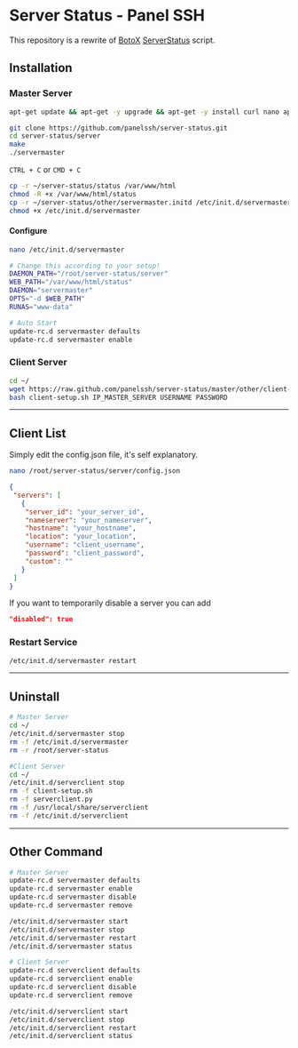 # Server Status - Panel SSH

This repository is a rewrite of  [BotoX](https://github.com/BotoX) [ServerStatus](https://github.com/BotoX/ServerStatus) script.

## Installation

### Master Server

```bash
apt-get update && apt-get -y upgrade && apt-get -y install curl nano apache2 git make build-essential
```

```bash
git clone https://github.com/panelssh/server-status.git
cd server-status/server
make
./servermaster
```

`CTRL + C` or `CMD + C`

```bash
cp -r ~/server-status/status /var/www/html
chmod -R +x /var/www/html/status
cp -r ~/server-status/other/servermaster.initd /etc/init.d/servermaster
chmod +x /etc/init.d/servermaster
```

#### Configure

```bash
nano /etc/init.d/servermaster

# Change this according to your setup!
DAEMON_PATH="/root/server-status/server"
WEB_PATH="/var/www/html/status"
DAEMON="servermaster"
OPTS="-d $WEB_PATH"
RUNAS="www-data"

# Auto Start
update-rc.d servermaster defaults
update-rc.d servermaster enable
```

### Client Server

```bash
cd ~/
wget https://raw.github.com/panelssh/server-status/master/other/client-setup.sh
bash client-setup.sh IP_MASTER_SERVER USERNAME PASSWORD
```

---

## Client List

Simply edit the config.json file, it's self explanatory.

```bash
nano /root/server-status/server/config.json
```

```json
{
 "servers": [
   {
    "server_id": "your_server_id",
    "nameserver": "your_nameserver",
    "hostname": "your_hostname",
    "location": "your_location",
    "username": "client_username",
    "password": "client_password",
    "custom": ""
   }
 ]
}
```

If you want to temporarily disable a server you can add

```json
"disabled": true
```

### Restart Service

```bash
/etc/init.d/servermaster restart
```

---

## Uninstall

```bash
# Master Server
cd ~/
/etc/init.d/servermaster stop
rm -f /etc/init.d/servermaster
rm -r /root/server-status

#Client Server
cd ~/
/etc/init.d/serverclient stop
rm -f client-setup.sh
rm -f serverclient.py
rm -f /usr/local/share/serverclient
rm -f /etc/init.d/serverclient
```

---

## Other Command

```bash
# Master Server
update-rc.d servermaster defaults
update-rc.d servermaster enable
update-rc.d servermaster disable
update-rc.d servermaster remove

/etc/init.d/servermaster start
/etc/init.d/servermaster stop
/etc/init.d/servermaster restart
/etc/init.d/servermaster status

# Client Server
update-rc.d serverclient defaults
update-rc.d serverclient enable
update-rc.d serverclient disable
update-rc.d serverclient remove

/etc/init.d/serverclient start
/etc/init.d/serverclient stop
/etc/init.d/serverclient restart
/etc/init.d/serverclient status
```
